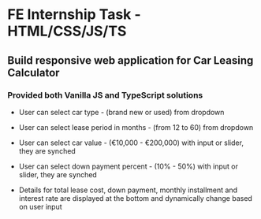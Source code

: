 # FE Internship Task - HTML/CSS/JS/TS

## Build responsive web application for Car Leasing Calculator

### Provided both Vanilla JS and TypeScript solutions

- User can select car type - (brand new or used) from dropdown
- User can select lease period in months - (from 12 to 60) from dropdown
- User can select car value - (€10,000 - €200,000) with input or slider, they are synched
- User can select down payment percent - (10% - 50%) with input or slider, they are synched

- Details for total lease cost, down payment, monthly installment and interest rate are displayed at the bottom and dynamically change based on user input
